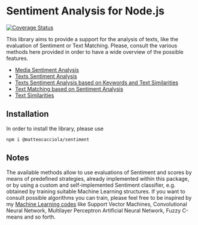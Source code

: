 # Sentiment Analysis for Node.js

[![Coverage Status](https://coveralls.io/repos/github/matteocacciola/sentiment/badge.svg?branch=v1.4.1)](https://coveralls.io/github/matteocacciola/sentiment?branch=v1.4.1)

This library aims to provide a support for the analysis of texts, like the evaluation of Sentiment or Text Matching.
Please, consult the various methods here provided in order to have a wide overview of the possible features.

- [Media Sentiment Analysis](./docs/media-sentiment.md)
- [Texts Sentiment Analysis](./docs/texts-sentiment.md)
- [Texts Sentiment Analysis based on Keywords and Text Similarities](./docs/keywords-sentiment.md)
- [Text Matching based on Sentiment Analysis](./docs/text-matching.md)
- [Text Similarities](./docs/text-similarities.md)

## Installation
In order to install the library, please use
```
npm i @matteocacciola/sentiment
```

## Notes
The available methods allow to use evaluations of Sentiment and scores by means of predefined strategies, already
implemented within this package, or by using a custom and self-implemented Sentiment classifier, e.g. obtained by
training suitable Machine Learning structures.
If you want to consult possible algorithms you can train, please feel free to be inspired by my
[Machine Learning codes](https://github.com/matteocacciola/challenges/tree/master/machine-learning/src) like Support
Vector Machines, Convolutional Neural Network, Multilayer Perceptron Artificial Neural Network, Fuzzy C-means and so forth.
